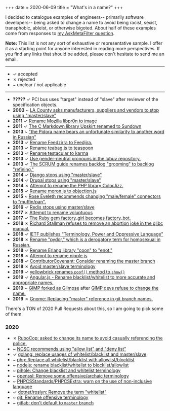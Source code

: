 +++
date = 2020-06-09
title = "What's in a name?"
+++

I decided to catalogue examples of engineers-- primarily software developers--
being asked to change a name to avoid being racist, sexist, transphobic,
ableist, or otherwise bigoted.  About half of these examples come from
responses to [my AskMetaFilter question][ask_mefi].

<!-- more -->

**Note:** This list is not any sort of exhaustive or representative sample. I
offer it as a starting point for anyone interested in reading more
perspectives. If you find any links that should be added, please don't hesitate
to send me an email.

---
- ✓ accepted
- ✗ rejected
- ~ unclear / not applicable
---

- **?????** ✓ PCI bus uses "target" instead of "slave" after reviewer of the specification objects.
- **2003** ~ [LA County asks manufacturers, suppliers and vendors to stop using "master/slave"][la_county]
- **2011** ✓ [Rename Mozilla libpr0n to image][libpr0n]
- **2011** ✓ [The C Markdown library Upskirt renamed to Sundown][sundown]
- **2013** ~ ["the Pidora name bears an unfortunate similarity to another word in Russian"][pidora]
- **2013** ✓ [Rename Feedzirra to Feedjira.][feedjira]
- **2013** ✓ [Rename teabag.js to teaspoon][teaspoon]
- **2013** ✓ [Rename testacular to karma][karma]
- **2013** ✓ [Use gender-neutral pronouns in the lubuv repository.][lubuv]
- **2013** ✓ [The SCRUM guide renames backlog "grooming" to backlog "refining."][refining]
- **2014** ✓ [Django stops using "master/slave"][django]
- **2014** ✓ [Drupal stops using "master/slave"][drupal]
- **2014** ✗ [Attempt to rename the PHP library ColorJizz.][colorjizz]
- **2015** ✓ [Rename moron.js to objection.js][objectionjs]
- **2015** ~ [Rose Eveleth recommends changing "male/female" connectors to "muffin/pan".][muffinpan]
- **2016** ✓ [Redis stops using master/slave][redis]
- **2017** ✗ [Attempt to rename voluptuous][voluptuous]
- **2017** ✓ [The Ruby gem factory_girl becomes factory_bot.][factory_bot]
- **2018** ✗ [Richard Stallman refuses to remove an abortion joke in the glibc manual.][abortion_joke]
- **2018** ✓ [IETF publishes "Terminology, Power and Oppressive Language"][ietf]
- **2018** ✗ [Rename "pydor," which is a derogatory term for homosexual in Russian.][pydor]
- **2018** ✓ [Rename Erlang library "coon" to "enot."][enot]
- **2018** ✗ [Attempt to rename nipple.js][nipplejs]
- **2018** ✓ [ContributorCovenant: Consider renaming the master branch][contributor_covenant]
- **2018** ✗ [Avoid master/slave terminology][python]
- **2019** ✓ [yellowbrick renames `poof()` method to `show()`][yellowbrick]
- **2019** ✓ [Angular.js - Rename blacklist/whitelist to more accurate and appropriate names.][angularjs]
- **2019** ~ [GIMP forked as Glimpse][glimpse] after [GIMP devs refuse to change the name.][gimp]
- **2019** ✗ [Gnome: Replacing "master" reference in git branch names.][gnome]

There's a TON of 2020 Pull Requests about this, so I am going to pick some of
them.

### 2020

- ✗ [RuboCop: asked to change its name to avoid casually referencing the police.][rubocop]
- ~ [NCSC recommends using "allow list" and "deny list"][ncsc]
- ✓ [golang: replace usages of whitelist/blacklist and master/slave][golang]
- ~ [php: Replace all whitelist/blacklist with allowlist/blocklist][php]
- ~ [nodejs: rename blacklist/whitelist to blocklist/allowlist ][nodejs]
- ~ [pihole: Change blacklist and whitelist terminology][pihole]
- ~ [openssl: Remove some offensive/archaic terminology][openssl]
- ~ [PHPCSStandards/PHPCSExtra: warn on the use of non-inclusive language][phpcsextra]
- ✓ [dotnet/roslyn: Remove the term "whitelist"][roslyn]
- ~ [git: Rename offensive terminology][git]
- ~ [gitlab: don't default to `master` branch][gitlab]

[ask_mefi]: https://ask.metafilter.com/345497/Help-me-find-all-the-naming-controversies-in-programming
[la_county]: https://www.snopes.com/fact-check/masterslave/
[libpr0n]: https://bugzilla.mozilla.org/show_bug.cgi?id=66984
[sundown]: https://github.com/vmg/sundown/issues/36
[pidora]: https://wiki.cdot.senecacollege.ca/wiki/Pidora_Russian
[feedjira]: https://github.com/feedjira/feedjira/issues/135
[teaspoon]: https://github.com/jejacks0n/teaspoon/issues/40
[karma]: https://github.com/karma-runner/karma/issues/376
[lubuv]: https://github.com/joyent/libuv/pull/1015
[refining]: https://pm.stackexchange.com/a/24134
[django]: https://github.com/django/django/pull/2692
[drupal]: https://www.drupal.org/project/drupal/issues/2275877
[colorjizz]: https://github.com/mikeemoo/ColorJizz-PHP/issues/7
[objectionjs]: https://github.com/Vincit/objection.js/issues/10
[muffinpan]: https://www.lastwordonnothing.com/2015/11/27/a-modest-proposal-for-re-naming-connectors-and-fasteners/
[redis]: https://github.com/antirez/redis/issues/3185
[voluptuous]: https://github.com/alecthomas/voluptuous/issues/287
[factory_bot]: https://thoughtbot.com/blog/factory_bot
[abortion_joke]: https://lwn.net/Articles/770966/
[ietf]: https://tools.ietf.org/id/draft-knodel-terminology-00.html
[pydor]: https://github.com/dohnto/pydor/issues/5
[enot]: https://github.com/comtihon/enot/issues/59
[nipplejs]: https://github.com/yoannmoinet/nipplejs/issues/80
[contributor_covenant]: https://github.com/ContributorCovenant/contributor_covenant/issues/569
[python]: https://bugs.python.org/issue34605
[yellowbrick]: https://github.com/DistrictDataLabs/yellowbrick/releases/tag/v1.0.1
[angularjs]: https://github.com/angular/angular/pull/28529
[glimpse]: https://glimpse-editor.github.io/about/#what-is-wrong-with-the-gimp-name
[gimp]: https://web.archive.org/web/20190705135842/https://gitlab.gnome.org/GNOME/gimp/issues/3617
[gnome]: https://mail.gnome.org/archives/desktop-devel-list/2019-May/msg00050.html

[rubocop]: https://metaredux.com/posts/2020/06/08/the-rubocop-name-drama-redux.html
[golang]: https://go-review.googlesource.com/c/go/+/236857/
[php]: https://github.com/php/php-src/pull/5685
[ncsc]: https://www.ncsc.gov.uk/blog-post/terminology-its-not-black-and-white
[nodejs]: https://github.com/nodejs/node/pull/33813
[pihole]: https://discourse.pi-hole.net/t/change-blacklist-and-whitelist-terminology/31657/39
[sourcegraph]: https://github.com/sourcegraph/sourcegraph/issues/11389
[openssl]: https://github.com/openssl/openssl/pull/12089
[phpcsextra]: https://github.com/PHPCSStandards/PHPCSExtra/issues/59
[roslyn]: https://github.com/dotnet/roslyn/pull/3507
[git]: https://lore.kernel.org/git/CAOAHyQwyXC1Z3v7BZAC+Bq6JBaM7FvBenA-1fcqeDV==apdWDg@mail.gmail.com/
[gitlab]: https://gitlab.com/gitlab-org/gitlab/-/issues/220906

<script>
  var items = document.getElementsByTagName("li");
  for (var i=0; i<items.length; i++) {
    items[i].innerHTML = items[i].innerHTML.replace("✓", "<span class=\"green-hl\">✓</span>");
    items[i].innerHTML = items[i].innerHTML.replace("✗", "<span class=\"red-hl\">✗</span>");
  }
</script>

<style>
  .green-hl { color: green; }
  .red-hl { color: red; }
</style>

